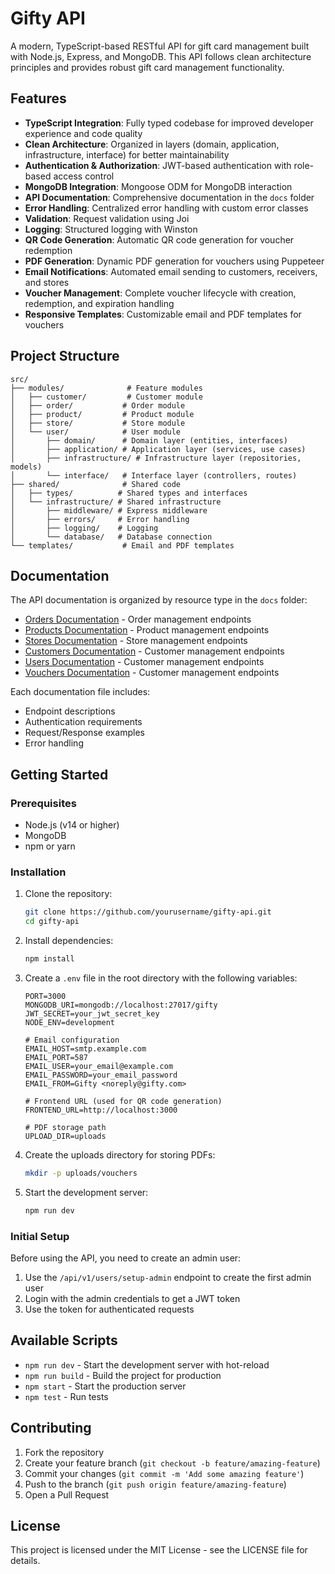 # Gifty API

A modern, TypeScript-based RESTful API for gift card management built with Node.js, Express, and MongoDB. This API follows clean architecture principles and provides robust gift card management functionality.

## Features

- **TypeScript Integration**: Fully typed codebase for improved developer experience and code quality
- **Clean Architecture**: Organized in layers (domain, application, infrastructure, interface) for better maintainability
- **Authentication & Authorization**: JWT-based authentication with role-based access control
- **MongoDB Integration**: Mongoose ODM for MongoDB interaction
- **API Documentation**: Comprehensive documentation in the `docs` folder
- **Error Handling**: Centralized error handling with custom error classes
- **Validation**: Request validation using Joi
- **Logging**: Structured logging with Winston
- **QR Code Generation**: Automatic QR code generation for voucher redemption
- **PDF Generation**: Dynamic PDF generation for vouchers using Puppeteer
- **Email Notifications**: Automated email sending to customers, receivers, and stores
- **Voucher Management**: Complete voucher lifecycle with creation, redemption, and expiration handling
- **Responsive Templates**: Customizable email and PDF templates for vouchers

## Project Structure

```
src/
├── modules/              # Feature modules
│   ├── customer/         # Customer module
│   ├── order/           # Order module
│   ├── product/         # Product module
│   ├── store/           # Store module
│   └── user/            # User module
│       ├── domain/      # Domain layer (entities, interfaces)
│       ├── application/ # Application layer (services, use cases)
│       ├── infrastructure/ # Infrastructure layer (repositories, models)
│       └── interface/   # Interface layer (controllers, routes)
├── shared/              # Shared code
│   ├── types/          # Shared types and interfaces
│   └── infrastructure/ # Shared infrastructure
│       ├── middleware/ # Express middleware
│       ├── errors/     # Error handling
│       ├── logging/    # Logging
│       └── database/   # Database connection
└── templates/           # Email and PDF templates
```

## Documentation

The API documentation is organized by resource type in the `docs` folder:

- [Orders Documentation](docs/orders.md) - Order management endpoints
- [Products Documentation](docs/products.md) - Product management endpoints
- [Stores Documentation](docs/stores.md) - Store management endpoints
- [Customers Documentation](docs/customers.md) - Customer management endpoints
- [Users Documentation](docs/users.md) - Customer management endpoints
- [Vouchers Documentation](docs/vouchers.md) - Customer management endpoints


Each documentation file includes:
- Endpoint descriptions
- Authentication requirements
- Request/Response examples
- Error handling

## Getting Started

### Prerequisites

- Node.js (v14 or higher)
- MongoDB
- npm or yarn

### Installation

1. Clone the repository:
   ```bash
   git clone https://github.com/yourusername/gifty-api.git
   cd gifty-api
   ```

2. Install dependencies:
   ```bash
   npm install
   ```

3. Create a `.env` file in the root directory with the following variables:
   ```
   PORT=3000
   MONGODB_URI=mongodb://localhost:27017/gifty
   JWT_SECRET=your_jwt_secret_key
   NODE_ENV=development
   
   # Email configuration
   EMAIL_HOST=smtp.example.com
   EMAIL_PORT=587
   EMAIL_USER=your_email@example.com
   EMAIL_PASSWORD=your_email_password
   EMAIL_FROM=Gifty <noreply@gifty.com>
   
   # Frontend URL (used for QR code generation)
   FRONTEND_URL=http://localhost:3000
   
   # PDF storage path
   UPLOAD_DIR=uploads
   ```

4. Create the uploads directory for storing PDFs:
   ```bash
   mkdir -p uploads/vouchers
   ```

5. Start the development server:
   ```bash
   npm run dev
   ```

### Initial Setup

Before using the API, you need to create an admin user:

1. Use the `/api/v1/users/setup-admin` endpoint to create the first admin user
2. Login with the admin credentials to get a JWT token
3. Use the token for authenticated requests

## Available Scripts

- `npm run dev` - Start the development server with hot-reload
- `npm run build` - Build the project for production
- `npm start` - Start the production server
- `npm test` - Run tests

## Contributing

1. Fork the repository
2. Create your feature branch (`git checkout -b feature/amazing-feature`)
3. Commit your changes (`git commit -m 'Add some amazing feature'`)
4. Push to the branch (`git push origin feature/amazing-feature`)
5. Open a Pull Request

## License

This project is licensed under the MIT License - see the LICENSE file for details.